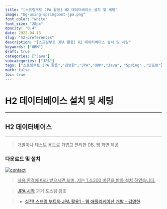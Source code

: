 ```yaml
---
title: "[스프링부트 JPA 활용] H2 데이터베이스 설치 및 세팅"
image: "bg-using-springboot-jpa.png"
font_color: "white"
font_size: "28px"
opacity: "0.4"
date: 2022-04-13
slug: "h2-preferences"
description: "[스프링부트 JPA 활용] H2 데이터베이스 설치 및 세팅"	
keywords: ["ORM"]
draft: true
categories: ["Java"]
subcategories: ["JPA"]
tags: ["스프링부트 JPA 활용","김영한","JPA","ORM","Java", "Spring" ,"인프런"]
math: false
toc: true
---
```



# H2 데이터베이스 설치 및 세팅
-------------------------------

## H2 데이터베이스
-------------------------------
> 개발이나 테스트 용도로 가볍고 편리한 DB, 웹 화면 제공

### 다운로드 및 설치
> <a href="http://h2database.com">

![contact](/images/develop/backend/using-springboot-jpa/h2-preferences/img-001.png)

> 사용 환경에 따라 받으시면 되며, 저는 1.4.200 버전을 받아 설치 하였습니다.

> <a href="https://offetuoso.github.io/blog/develop/backend/orm-jpa-basic/start-jpa/">JPA 시작</a> 과거 포스팅 참조





> - <a href="https://www.inflearn.com/course/%EC%8A%A4%ED%94%84%EB%A7%81%EB%B6%80%ED%8A%B8-JPA-%ED%99%9C%EC%9A%A9-1">실전! 스프링 부트와 JPA 활용1 - 웹 애플리케이션 개발 - 김영한</a>
